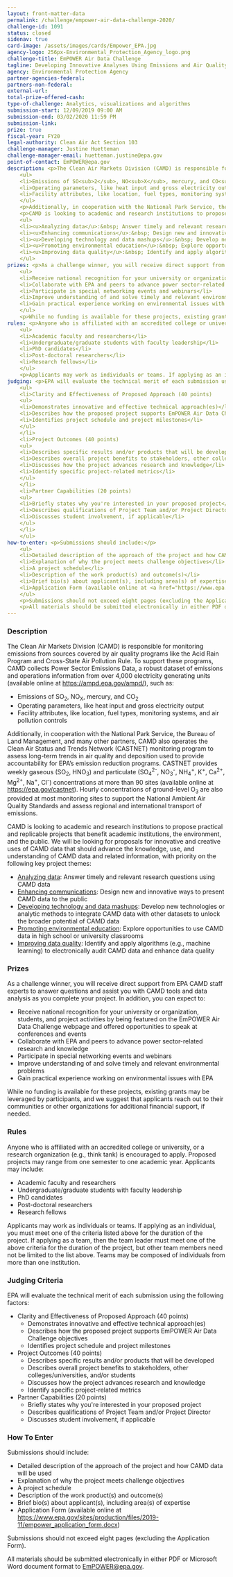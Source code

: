 ```yaml
---
layout: front-matter-data
permalink: /challenge/empower-air-data-challenge-2020/
challenge-id: 1091
status: closed
sidenav: true
card-image: /assets/images/cards/Empower_EPA.jpg
agency-logo: 256px-Environmental_Protection_Agency_logo.png
challenge-title: EmPOWER Air Data Challenge
tagline: Developing Innovative Analyses Using Emissions and Air Quality Monitoring Data
agency: Environmental Protection Agency
partner-agencies-federal:
partners-non-federal:
external-url:
total-prize-offered-cash: 
type-of-challenge: Analytics, visualizations and algorithms
submission-start: 12/09/2019 09:00 AM 
submission-end: 03/02/2020 11:59 PM
submission-link:
prize: true
fiscal-year: FY20
legal-authority: Clean Air Act Section 103
challenge-manager: Justine Huetteman
challenge-manager-email: huetteman.justine@epa.gov
point-of-contact: EmPOWER@epa.gov
description: <p>The Clean Air Markets Division (CAMD) is responsible for monitoring emissions from sources covered by air quality programs like the Acid Rain Program and Cross-State Air Pollution Rule. To support these programs, CAMD collects Power Sector Emissions Data, a robust dataset of emissions and operations information from over 4,000 electricity generating units (available online at <a href="https://ampd.epa.gov/ampd/">https://ampd.epa.gov/ampd/</a>), such as:</p>
    <ul>
    <li>Emissions of SO<sub>2</sub>, NO<sub>X</sub>, mercury, and CO<sub>2</sub></li>
    <li>Operating parameters, like heat input and gross electricity output</li>
    <li>Facility attributes, like location, fuel types, monitoring systems, and air pollution controls</li>
    </ul>
    <p>Additionally, in cooperation with the National Park Service, the Bureau of Land Management, and many other partners, CAMD also operates the Clean Air Status and Trends Network (CASTNET) monitoring program to assess long-term trends in air quality and deposition used to provide accountability for EPA&rsquo;s emission reduction programs. CASTNET provides weekly gaseous (SO<sub>2</sub>, HNO<sub>3</sub>) and particulate (SO<sub>4</sub><sup>2-</sup>, NO<sub>3</sub><sup>-</sup>, NH<sub>4</sub><sup>+</sup>, K<sup>+</sup>, Ca<sup>2+</sup>, Mg<sup>2+</sup>, Na<sup>+</sup>, Cl<sup>-</sup>) concentrations at more than 90 sites (available online at <a href="https://epa.gov/castnet">https://epa.gov/castnet</a>). Hourly concentrations of ground-level O<sub>3</sub> are also provided at most monitoring sites to support the National Ambient Air Quality Standards and assess regional and international transport of emissions.</p>
    <p>CAMD is looking to academic and research institutions to propose practical and replicable projects that benefit academic institutions, the environment, and the public. We will be looking for proposals for innovative and creative uses of CAMD data that should advance the knowledge, use, and understanding of CAMD data and related information, with priority on the following key project themes:</p>
    <ul>
    <li><u>Analyzing data</u>:&nbsp; Answer timely and relevant research questions using CAMD data</li>
    <li><u>Enhancing communications</u>:&nbsp; Design new and innovative ways to present CAMD data to the public</li>
    <li><u>Developing technology and data mashups</u>:&nbsp; Develop new technologies or analytic methods to integrate CAMD data with other datasets to unlock the broader potential of CAMD data</li>
    <li><u>Promoting environmental education</u>:&nbsp; Explore opportunities to use CAMD data in high school or university classrooms</li>
    <li><u>Improving data quality</u>:&nbsp; Identify and apply algorithms (e.g., machine learning) to electronically audit CAMD data and enhance data quality</li>
    </ul>
prizes: <p>As a challenge winner, you will receive direct support from EPA CAMD staff experts to answer questions and assist you with CAMD tools and data analysis as you complete your project. In addition, you can expect to:</p>
    <ul>
    <li>Receive national recognition for your university or organization, students, and project activities by being featured on the EmPOWER Air Data Challenge webpage and offered opportunities to speak at conferences and events</li>
    <li>Collaborate with EPA and peers to advance power sector-related research and knowledge</li>
    <li>Participate in special networking events and webinars</li>
    <li>Improve understanding of and solve timely and relevant environmental problems</li>
    <li>Gain practical experience working on environmental issues with EPA</li>
    </ul>
    <p>While no funding is available for these projects, existing grants may be leveraged by participants, and we suggest that applicants reach out to their communities or other organizations for additional financial support, if needed.</p>
rules: <p>Anyone who is affiliated with an accredited college or university, or a research organization (e.g., think tank) is encouraged to apply. Proposed projects may range from one semester to one academic year. Applicants may include:</p>
    <ul>
    <li>Academic faculty and researchers</li>
    <li>Undergraduate/graduate students with faculty leadership</li>
    <li>PhD candidates</li>
    <li>Post-doctoral researchers</li>
    <li>Research fellows</li>
    </ul>
    <p>Applicants may work as individuals or teams. If applying as an individual, you must meet one of the criteria listed above for the duration of the project. If applying as a team, then the team leader must meet one of the above criteria for the duration of the project, but other team members need not be limited to the list above. Teams may be composed of individuals from more than one institution.</p>
judging: <p>EPA will evaluate the technical merit of each submission using the following factors:</p>
    <ul>
    <li>Clarity and Effectiveness of Proposed Approach (40 points)
    <ul>
    <li>Demonstrates innovative and effective technical approach(es)</li>
    <li>Describes how the proposed project supports EmPOWER Air Data Challenge objectives</li>
    <li>Identifies project schedule and project milestones</li>
    </ul>
    </li>
    <li>Project Outcomes (40 points)
    <ul>
    <li>Describes specific results and/or products that will be developed</li>
    <li>Describes overall project benefits to stakeholders, other colleges/universities, and/or students</li>
    <li>Discusses how the project advances research and knowledge</li>
    <li>Identify specific project-related metrics</li>
    </ul>
    </li>
    <li>Partner Capabilities (20 points)
    <ul>
    <li>Briefly states why you're interested in your proposed project</li>
    <li>Describes qualifications of Project Team and/or Project Director</li>
    <li>Discusses student involvement, if applicable</li>
    </ul>
    </li>
    </ul>
how-to-enter: <p>Submissions should include:</p>
    <ul>
    <li>Detailed description of the approach of the project and how CAMD data will be used</li>
    <li>Explanation of why the project meets challenge objectives</li>
    <li>A project schedule</li>
    <li>Description of the work product(s) and outcome(s)</li>
    <li>Brief bio(s) about applicant(s), including area(s) of expertise</li>
    <li>Application Form (available online at <a href="https://www.epa.gov/sites/production/files/2019-11/empower_application_form.docx">https://www.epa.gov/sites/production/files/2019-11/empower_application_form.docx</a>)</li>
    </ul>
    <p>Submissions should not exceed eight pages (excluding the Application Form).</p>
    <p>All materials should be submitted electronically in either PDF or Microsoft Word document format to <a href="mailto:EmPOWER@epa.gov">EmPOWER@epa.gov</a>.</p>
---
```




<!-- Description start -->
### Description


<p>The Clean Air Markets Division (CAMD) is responsible for monitoring emissions from sources covered by air quality programs like the Acid Rain Program and Cross-State Air Pollution Rule. To support these programs, CAMD collects Power Sector Emissions Data, a robust dataset of emissions and operations information from over 4,000 electricity generating units (available online at <a href="https://ampd.epa.gov/ampd/">https://ampd.epa.gov/ampd/</a>), such as:</p>
<ul>
<li>Emissions of SO<sub>2</sub>, NO<sub>X</sub>, mercury, and CO<sub>2</sub></li>
<li>Operating parameters, like heat input and gross electricity output</li>
<li>Facility attributes, like location, fuel types, monitoring systems, and air pollution controls</li>
</ul>
<p>Additionally, in cooperation with the National Park Service, the Bureau of Land Management, and many other partners, CAMD also operates the Clean Air Status and Trends Network (CASTNET) monitoring program to assess long-term trends in air quality and deposition used to provide accountability for EPA&rsquo;s emission reduction programs. CASTNET provides weekly gaseous (SO<sub>2</sub>, HNO<sub>3</sub>) and particulate (SO<sub>4</sub><sup>2-</sup>, NO<sub>3</sub><sup>-</sup>, NH<sub>4</sub><sup>+</sup>, K<sup>+</sup>, Ca<sup>2+</sup>, Mg<sup>2+</sup>, Na<sup>+</sup>, Cl<sup>-</sup>) concentrations at more than 90 sites (available online at <a href="https://epa.gov/castnet">https://epa.gov/castnet</a>). Hourly concentrations of ground-level O<sub>3</sub> are also provided at most monitoring sites to support the National Ambient Air Quality Standards and assess regional and international transport of emissions.</p>
<p>CAMD is looking to academic and research institutions to propose practical and replicable projects that benefit academic institutions, the environment, and the public. We will be looking for proposals for innovative and creative uses of CAMD data that should advance the knowledge, use, and understanding of CAMD data and related information, with priority on the following key project themes:</p>
<ul>
<li><u>Analyzing data</u>: Answer timely and relevant research questions using CAMD data</li>
<li><u>Enhancing communications</u>: Design new and innovative ways to present CAMD data to the public</li>
<li><u>Developing technology and data mashups</u>: Develop new technologies or analytic methods to integrate CAMD data with other datasets to unlock the broader potential of CAMD data</li>
<li><u>Promoting environmental education</u>: Explore opportunities to use CAMD data in high school or university classrooms</li>
<li><u>Improving data quality</u>: Identify and apply algorithms (e.g., machine learning) to electronically audit CAMD data and enhance data quality</li>
</ul>

<!-- Prizes start -->
### Prizes


<p>As a challenge winner, you will receive direct support from EPA CAMD staff experts to answer questions and assist you with CAMD tools and data analysis as you complete your project. In addition, you can expect to:</p>
<ul>
<li>Receive national recognition for your university or organization, students, and project activities by being featured on the EmPOWER Air Data Challenge webpage and offered opportunities to speak at conferences and events</li>
<li>Collaborate with EPA and peers to advance power sector-related research and knowledge</li>
<li>Participate in special networking events and webinars</li>
<li>Improve understanding of and solve timely and relevant environmental problems</li>
<li>Gain practical experience working on environmental issues with EPA</li>
</ul>
<p>While no funding is available for these projects, existing grants may be leveraged by participants, and we suggest that applicants reach out to their communities or other organizations for additional financial support, if needed.</p>

<!-- Rules start -->
### Rules 


<p>Anyone who is affiliated with an accredited college or university, or a research organization (e.g., think tank) is encouraged to apply. Proposed projects may range from one semester to one academic year. Applicants may include:</p>
<ul>
<li>Academic faculty and researchers</li>
<li>Undergraduate/graduate students with faculty leadership</li>
<li>PhD candidates</li>
<li>Post-doctoral researchers</li>
<li>Research fellows</li>
</ul>
<p>Applicants may work as individuals or teams. If applying as an individual, you must meet one of the criteria listed above for the duration of the project. If applying as a team, then the team leader must meet one of the above criteria for the duration of the project, but other team members need not be limited to the list above. Teams may be composed of individuals from more than one institution.</p>

<!-- Judging start -->
### Judging Criteria


<p>EPA will evaluate the technical merit of each submission using the following factors:</p>
<ul>
<li>Clarity and Effectiveness of Proposed Approach (40 points)
<ul>
<li>Demonstrates innovative and effective technical approach(es)</li>
<li>Describes how the proposed project supports EmPOWER Air Data Challenge objectives</li>
<li>Identifies project schedule and project milestones</li>
</ul>
</li>
<li>Project Outcomes (40 points)
<ul>
<li>Describes specific results and/or products that will be developed</li>
<li>Describes overall project benefits to stakeholders, other colleges/universities, and/or students</li>
<li>Discusses how the project advances research and knowledge</li>
<li>Identify specific project-related metrics</li>
</ul>
</li>
<li>Partner Capabilities (20 points)
<ul>
<li>Briefly states why you're interested in your proposed project</li>
<li>Describes qualifications of Project Team and/or Project Director</li>
<li>Discusses student involvement, if applicable</li>
</ul>
</li>
</ul>

<!--  How To Enter start -->
### How To Enter


<p>Submissions should include:</p>
<ul>
<li>Detailed description of the approach of the project and how CAMD data will be used</li>
<li>Explanation of why the project meets challenge objectives</li>
<li>A project schedule</li>
<li>Description of the work product(s) and outcome(s)</li>
<li>Brief bio(s) about applicant(s), including area(s) of expertise</li>
<li>Application Form (available online at <a href="https://www.epa.gov/sites/production/files/2019-11/empower_application_form.docx">https://www.epa.gov/sites/production/files/2019-11/empower_application_form.docx</a>)</li>
</ul>
<p>Submissions should not exceed eight pages (excluding the Application Form).</p>
<p>All materials should be submitted electronically in either PDF or Microsoft Word document format to <a href="mailto:EmPOWER@epa.gov">EmPOWER@epa.gov</a>.</p>
